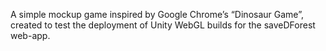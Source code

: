 A simple mockup game inspired by Google Chrome’s “Dinosaur Game”, created to test the deployment of Unity WebGL builds for the saveDForest web-app. 
